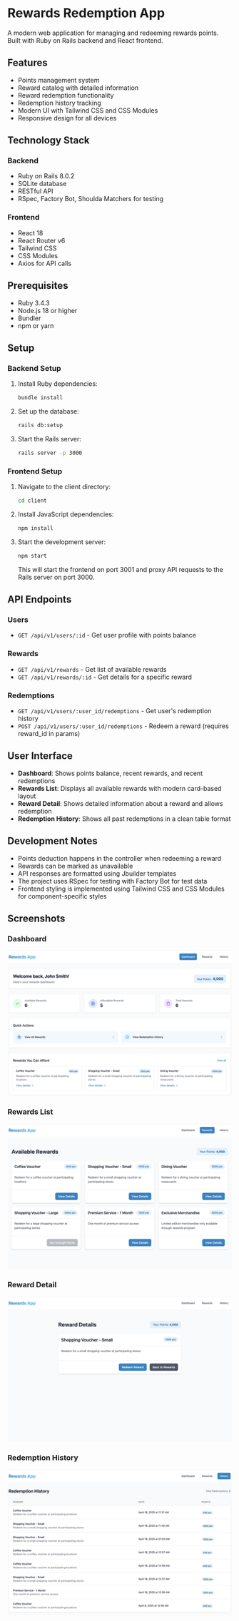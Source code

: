 # Rewards Redemption App

A modern web application for managing and redeeming rewards points. Built with Ruby on Rails backend and React frontend.

## Features

- Points management system
- Reward catalog with detailed information
- Reward redemption functionality
- Redemption history tracking
- Modern UI with Tailwind CSS and CSS Modules
- Responsive design for all devices

## Technology Stack

### Backend
- Ruby on Rails 8.0.2
- SQLite database
- RESTful API
- RSpec, Factory Bot, Shoulda Matchers for testing

### Frontend
- React 18
- React Router v6
- Tailwind CSS
- CSS Modules
- Axios for API calls

## Prerequisites

- Ruby 3.4.3
- Node.js 18 or higher
- Bundler
- npm or yarn

## Setup

### Backend Setup

1. Install Ruby dependencies:
   ```bash
   bundle install
   ```

2. Set up the database:
   ```bash
   rails db:setup
   ```

3. Start the Rails server:
   ```bash
   rails server -p 3000
   ```

### Frontend Setup

1. Navigate to the client directory:
   ```bash
   cd client
   ```

2. Install JavaScript dependencies:
   ```bash
   npm install
   ```

3. Start the development server:
   ```bash
   npm start
   ```
   This will start the frontend on port 3001 and proxy API requests to the Rails server on port 3000.

## API Endpoints

### Users
- `GET /api/v1/users/:id` - Get user profile with points balance

### Rewards
- `GET /api/v1/rewards` - Get list of available rewards
- `GET /api/v1/rewards/:id` - Get details for a specific reward

### Redemptions
- `GET /api/v1/users/:user_id/redemptions` - Get user's redemption history
- `POST /api/v1/users/:user_id/redemptions` - Redeem a reward (requires reward_id in params)

## User Interface

- **Dashboard**: Shows points balance, recent rewards, and recent redemptions
- **Rewards List**: Displays all available rewards with modern card-based layout
- **Reward Detail**: Shows detailed information about a reward and allows redemption
- **Redemption History**: Shows all past redemptions in a clean table format

## Development Notes

- Points deduction happens in the controller when redeeming a reward
- Rewards can be marked as unavailable
- API responses are formatted using Jbuilder templates
- The project uses RSpec for testing with Factory Bot for test data
- Frontend styling is implemented using Tailwind CSS and CSS Modules for component-specific styles

## Screenshots

### Dashboard
![Dashboard](screenshots/dashboard.png)

### Rewards List
![Rewards List](screenshots/rewards-list.png)

### Reward Detail
![Reward Detail](screenshots/reward-detail.png)

### Redemption History
![Redemption History](screenshots/redemption-history.png)